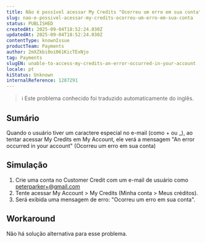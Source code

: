 ```yaml
---
title: Não é possível acessar My Credits "Ocorreu um erro em sua conta"
slug: nao-e-possivel-acessar-my-credits-ocorreu-um-erro-em-sua-conta
status: PUBLISHED
createdAt: 2025-09-04T18:52:24.030Z
updatedAt: 2025-09-04T18:52:24.030Z
contentType: knownIssue
productTeam: Payments
author: 2mXZkbi0oi061KicTExNjo
tag: Payments
slugEN: unable-to-access-my-credits-an-error-occurred-in-your-account
locale: pt
kiStatus: Unknown
internalReference: 1287291
---
```


>ℹ️ Este problema conhecido foi traduzido automaticamente do inglês.

## Sumário


Quando o usuário tiver um caractere especial no e-mail (como + ou _), ao tentar acessar My Credits em My Account, ele verá a mensagem "An error occurred in your account" (Ocorreu um erro em sua conta)
## Simulação



1. Crie uma conta no Customer Credit com um e-mail de usuário como peterparker+@gmail.com
2. Tente acessar My Account > My Credits (Minha conta > Meus créditos).
3. Será exibida uma mensagem de erro: "Ocorreu um erro em sua conta".


## Workaround


Não há solução alternativa para esse problema.



